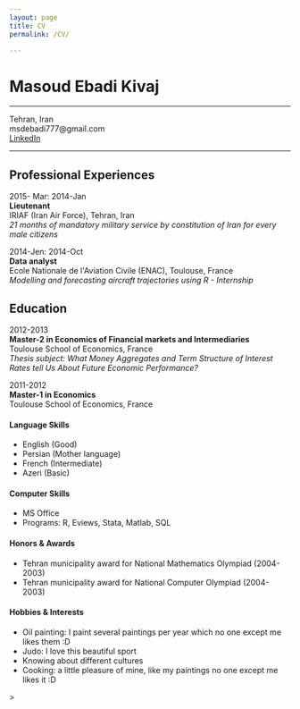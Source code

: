 ```yaml
---
layout: page
title: CV
permalink: /CV/

---
```

<link rel="amphtml" href="{{ page.id | prepend: '/YOURDIR' | prepend: site.baseurl | prepend: site.url }}">
<h1 id="masoud-ebadi-kivaj"><a name="masoud-ebadi-kivaj" href="#masoud-ebadi-kivaj"></a>Masoud Ebadi Kivaj</h1>
<hr class="section">
<p>Tehran, Iran<br>msdebadi777@gmail.com<br><a href="http:/www.linkedin.com/in/masoud-ebadi-kivaj-0a67256b/">LinkedIn</a></p>
<hr class="section">
<h2 id="professional-experiences"><a name="professional-experiences" href="#professional-experiences"></a>Professional Experiences</h2>
<p>2015- Mar: 2014-Jan<br><strong>Lieutenant</strong><br>    IRIAF (Iran Air Force), Tehran, Iran<br><em>21 months of mandatory military service by constitution of Iran for every male citizens</em></p>
<p>2014-Jen: 2014-Oct<br><strong>Data analyst</strong><br>Ecole Nationale de l'Aviation Civile (ENAC), Toulouse, France<br><em>Modelling and forecasting aircraft trajectories using R - Internship</em></p>
<h2 id="education"><a name="education" href="#education"></a>Education</h2>
<p>2012-2013<br><strong>Master-2 in Economics of Financial markets and Intermediaries</strong><br>Toulouse School of Economics, France<br><em>Thesis subject: What Money Aggregates and Term Structure of Interest Rates tell Us About Future Economic Performance?</em></p>
<p>2011-2012<br><strong>Master-1 in Economics</strong><br>Toulouse School of Economics, France</p>
<h4 id="language-skills"><a name="language-skills" href="#language-skills"></a>Language Skills</h4>
<ul>
<li>English (Good)</li><li>Persian (Mother language) </li><li>French (Intermediate)</li><li>Azeri (Basic)</li></ul>
<h4 id="computer-skills"><a name="computer-skills" href="#computer-skills"></a>Computer Skills</h4>
<ul>
<li>MS Office </li><li>Programs: R, Eviews, Stata, Matlab, SQL</li></ul>
<h4 id="honors-&-awards"><a name="honors-&-awards" href="#honors-&-awards"></a>Honors &amp; Awards</h4>
<ul>
<li>Tehran municipality award for National Mathematics Olympiad (2004-2003)</li><li>Tehran municipality award for National Computer Olympiad (2004-2003)</li></ul>
<h4 id="hobbies-&-interests"><a name="hobbies-&-interests" href="#hobbies-&-interests"></a>Hobbies &amp; Interests</h4>
<ul>
<li>Oil painting: I paint several paintings per year which no one except me likes them :D</li><li>Judo: I love this beautiful sport</li><li>Knowing about different cultures</li><li>Cooking: a little pleasure of mine, like my paintings no one except me likes it :D</li></ul>>